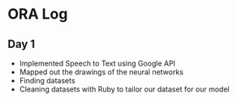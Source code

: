 # ORA Log

## Day 1
  - Implemented Speech to Text using Google API
  - Mapped out the drawings of the neural networks
  - Finding datasets
  - Cleaning datasets with Ruby to tailor our dataset for our model
